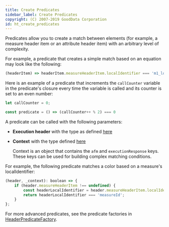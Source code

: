 ```yaml
---
title: Create Predicates
sidebar_label: Create Predicates
copyright: (C) 2007-2019 GoodData Corporation
id: ht_create_predicates
---
```


Predicates allow you to create a match between elements (for example, a measure header item or an attribute header item) with an arbitrary level of complexity.

For example, a predicate that creates a simple match based on an equation may look like the following:

```javascript
(headerItem) => headerItem.measureHeaderItem.localIdentifier === 'm1_localIdentifier'
```

Here is an example of a predicate that increments the `callCounter` variable in the predicate's closure every time the variable is called and its counter is set to an even number:

```javascript
let callCounter = 0;

const predicate = () => (callCounter++ % 2) === 0
```

A predicate can be called with the following parameters:
* **Execution header** with the type as defined [here](https://github.com/gooddata/gooddata-react-components/blob/master/src/interfaces/MappingHeader.ts#L4)

* **Context** with the type defined [here](https://github.com/gooddata/gooddata-react-components/blob/master/src/interfaces/HeaderPredicate.ts#L6)
    
    Context is an object that contains the `afm` and `executionResponse` keys. These keys can be used for building complex matching conditions.

For example, the following predicate matches a color based on a measure's localIdentifier:

```javascript
(header, _context): boolean => {
    if (header.measureHeaderItem !== undefined) {
        const headerLocalIdentifier = header.measureHeaderItem.localIdentifier;
        return headerLocalIdentifier === 'measureId';
    }
};
```

For more advanced predicates, see the predicate factories in
[HeaderPredicateFactory](https://github.com/gooddata/gooddata-react-components/blob/master/src/factory/HeaderPredicateFactory.ts).